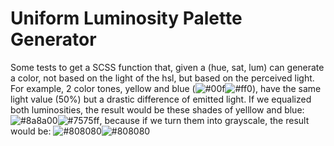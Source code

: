 # Uniform Luminosity Palette Generator

Some tests to get a SCSS function that, given a (hue, sat, lum) can generate a color, not based on the light of the hsl, but based on the perceived light.
For example, 2 color tones, yellow and blue (![#00f](https://placehold.co/15x15/ff0/ff0.png)![#ff0](https://placehold.co/15x15/00f/00f.png)), have the same light value (50%) but a drastic difference of emitted light. If we equalized both luminosities, the result would be these shades of yelllow and blue: ![#8a8a00](https://placehold.co/15x15/8a8a00/8a8a00.png)![#7575ff](https://placehold.co/15x15/7575ff/7575ff.png), because if we turn them into grayscale, the result would be: ![#808080](https://placehold.co/15x15/808080/808080.png)![#808080](https://placehold.co/15x15/808080/808080.png)
